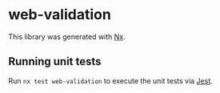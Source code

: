 # web-validation

This library was generated with [Nx](https://nx.dev).

## Running unit tests

Run `nx test web-validation` to execute the unit tests via [Jest](https://jestjs.io).
